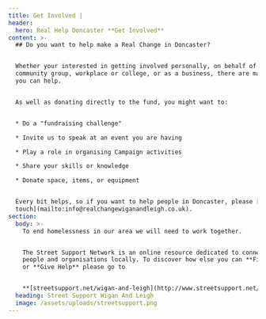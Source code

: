 ```yaml
---
title: Get Involved |
header:
  hero: Real Help Doncaster **Get Involved**
content: >-
  ## Do you want to help make a Real Change in Doncaster?


  Whether your interested in getting involved personally, on behalf of your
  community group, workplace or college, or as a business, there are many ways
  you can help. 


  As well as donating directly to the fund, you might want to:


  * Do a "fundraising challenge"

  * Invite us to speak at an event you are having

  * Play a role in organising Campaign activities

  * Share your skills or knowledge

  * Donate space, items, or equipment


  Every bit helps, so if you want to help people in Doncaster, please [get in
  touch](mailto:info@realchangewiganandleigh.co.uk).
section:
  body: >-
    To end homelessness in our area we will need to work together.


    The Street Support Network is an online resource dedicated to connecting
    people and organisations locally. To discover how else you can **Find Help**
    or **Give Help** please go to 


    **[streetsupport.net/wigan-and-leigh](http://www.streetsupport.net/wigan-and-leigh)**
  heading: Street Support Wigan And Leigh
  image: /assets/uploads/streetsupport.png
---
```


